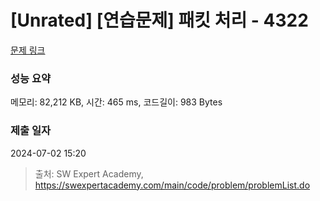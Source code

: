 # [Unrated] [연습문제] 패킷 처리 - 4322 

[문제 링크](https://swexpertacademy.com/main/code/problem/problemDetail.do?contestProbId=AWL6D8YaAVkDFAUY) 

### 성능 요약

메모리: 82,212 KB, 시간: 465 ms, 코드길이: 983 Bytes

### 제출 일자

2024-07-02 15:20



> 출처: SW Expert Academy, https://swexpertacademy.com/main/code/problem/problemList.do